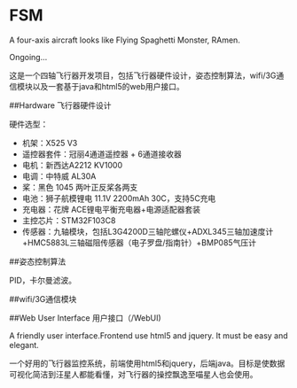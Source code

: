 FSM
===

A four-axis aircraft looks like Flying Spaghetti Monster, RAmen.

Ongoing...

这是一个四轴飞行器开发项目，包括飞行器硬件设计，姿态控制算法，wifi/3G通信模块以及一套基于java和html5的web用户接口。

##Hardware 飞行器硬件设计

硬件选型：
- 机架：X525 V3
- 遥控器套件：冠丽4通道遥控器 + 6通道接收器
- 电机：新西达A2212 KV1000
- 电调：中特威 AL30A
- 桨：黑色 1045 两叶正反桨各两支
- 电池：狮子航模锂电 11.1V 2200mAh 30C，支持5C充电
- 充电器：花牌 ACE锂电平衡充电器+电源适配器套装
- 主控芯片：STM32F103C8
- 传感器：九轴模块，包括L3G4200D三轴陀螺仪+ADXL345三轴加速度计+HMC5883L三轴磁阻传感器（电子罗盘/指南针）+BMP085气压计

##姿态控制算法

PID，卡尔曼滤波。

##wifi/3G通信模块

##Web User Interface 用户接口（/WebUI)

A friendly user interface.Frontend use html5 and jquery. It must be easy and elegant.

一个好用的飞行器监控系统，前端使用html5和jquery，后端java。目标是使数据可视化简洁到汪星人都能看懂，对飞行器的操控飘逸至喵星人也会使用。
